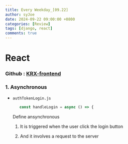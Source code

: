 ```yaml
---
title: Every Weekday_[09.22]
author: syJoe
date: 2024-09-22 09:00:00 +0800
categories: [Review]
tags: [django, react]
comments: true
---
```


# React

### Github : [KRX-frontend](https://github.com/syjoe02/Krx-frontend)

### 1. **Asynchronous**

- `authTokenLogin.js`

   ```js
      const handleLogin = async () => {
   ```

   Define ansynchronous
   
   1. It is triggered when the user click the login button

   2. And it involves a request to the server
